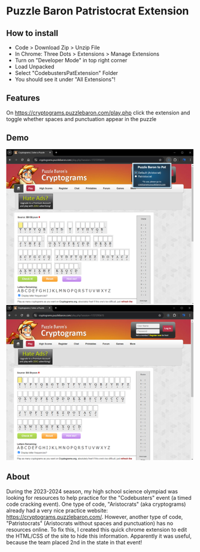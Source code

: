 # Puzzle Baron Patristocrat Extension

## How to install
- Code > Download Zip > Unzip File
- In Chrome: Three Dots > Extensions > Manage Extensions
- Turn on "Developer Mode" in top right corner
- Load Unpacked
- Select "CodebustersPatExtension" Folder
- You should see it under "All Extensions"!
    
## Features
On https://cryptograms.puzzlebaron.com/play.php click the extension and toggle whether spaces and punctuation appear in the puzzle

## Demo
<img src="media/AristoDemo.png" width="500"/>
<img src="media/PatDemo.png" width="500"/>

## About
During the 2023-2024 season, my high school science olympiad was looking for resources to help practice for the "Codebusters" event (a timed code cracking event). One type of code, "Aristocrats" (aka cryptograms) already had a very nice practice website: https://cryptograms.puzzlebaron.com/. However, another type of code, "Patristocrats" (Aristocrats without spaces and punctuation) has no resources online. To fix this, I created this quick chrome extension to edit the HTML/CSS of the site to hide this information. Apparently it was useful, because the team placed 2nd in the state in that event!
